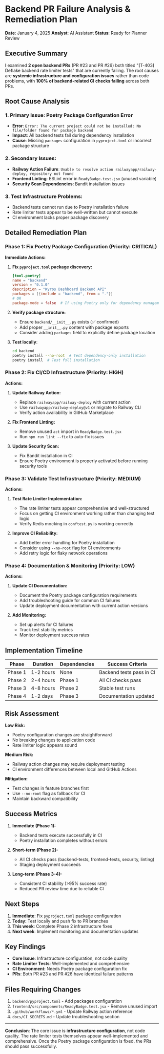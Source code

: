 # Backend PR Failure Analysis & Remediation Plan

**Date**: January 4, 2025
**Analyst**: AI Assistant
**Status**: Ready for Planner Review

## Executive Summary

I examined **2 open backend PRs** (PR #23 and PR #26) both titled "[T-403] Deflake backend rate limiter tests" that are currently failing. The root causes are **systemic infrastructure and configuration issues** rather than code problems, with **100% of backend-related CI checks failing** across both PRs.

## Root Cause Analysis

### 1. **Primary Issue: Poetry Package Configuration Error**
- **Error**: `Error: The current project could not be installed: No file/folder found for package backend`
- **Impact**: All backend tests fail during dependency installation
- **Cause**: Missing `packages` configuration in `pyproject.toml` or incorrect package structure

### 2. **Secondary Issues:**
- **Railway Action Failure**: `Unable to resolve action railwayapp/railway-deploy, repository not found`
- **Frontend Linting**: ESLint error in `ReadyBadge.test.jsx` (unused variable)
- **Security Scan Dependencies**: Bandit installation issues

### 3. **Test Infrastructure Problems:**
- Backend tests cannot run due to Poetry installation failure
- Rate limiter tests appear to be well-written but cannot execute
- CI environment lacks proper package discovery

## Detailed Remediation Plan

### **Phase 1: Fix Poetry Package Configuration (Priority: CRITICAL)**

**Immediate Actions:**
1. **Fix `pyproject.toml` package discovery:**
   ```toml
   [tool.poetry]
   name = "backend"
   version = "0.1.0"
   description = "Kyros Dashboard Backend API"
   packages = [{include = "backend", from = "."}]
   # OR
   package-mode = false  # If using Poetry only for dependency management
   ```

2. **Verify package structure:**
   - Ensure `backend/__init__.py` exists (✅ confirmed)
   - Add proper `__init__.py` content with package exports
   - Consider adding `packages` field to explicitly define package location

3. **Test locally:**
   ```bash
   cd backend
   poetry install --no-root  # Test dependency-only installation
   poetry install  # Test full installation
   ```

### **Phase 2: Fix CI/CD Infrastructure (Priority: HIGH)**

**Actions:**
1. **Update Railway Action:**
   - Replace `railwayapp/railway-deploy` with current action
   - Use `railwayapp/railway-deploy@v1` or migrate to Railway CLI
   - Verify action availability in GitHub Marketplace

2. **Fix Frontend Linting:**
   - Remove unused `act` import in `ReadyBadge.test.jsx`
   - Run `npm run lint --fix` to auto-fix issues

3. **Update Security Scan:**
   - Fix Bandit installation in CI
   - Ensure Poetry environment is properly activated before running security tools

### **Phase 3: Validate Test Infrastructure (Priority: MEDIUM)**

**Actions:**
1. **Test Rate Limiter Implementation:**
   - The rate limiter tests appear comprehensive and well-structured
   - Focus on getting CI environment working rather than changing test logic
   - Verify Redis mocking in `conftest.py` is working correctly

2. **Improve CI Reliability:**
   - Add better error handling for Poetry installation
   - Consider using `--no-root` flag for CI environments
   - Add retry logic for flaky network operations

### **Phase 4: Documentation & Monitoring (Priority: LOW)**

**Actions:**
1. **Update CI Documentation:**
   - Document the Poetry package configuration requirements
   - Add troubleshooting guide for common CI failures
   - Update deployment documentation with current action versions

2. **Add Monitoring:**
   - Set up alerts for CI failures
   - Track test stability metrics
   - Monitor deployment success rates

## Implementation Timeline

| Phase | Duration | Dependencies | Success Criteria |
|-------|----------|--------------|------------------|
| Phase 1 | 1-2 hours | None | Backend tests pass in CI |
| Phase 2 | 2-4 hours | Phase 1 | All CI checks pass |
| Phase 3 | 4-8 hours | Phase 2 | Stable test runs |
| Phase 4 | 1-2 days | Phase 3 | Documentation updated |

## Risk Assessment

**Low Risk:**
- Poetry configuration changes are straightforward
- No breaking changes to application code
- Rate limiter logic appears sound

**Medium Risk:**
- Railway action changes may require deployment testing
- CI environment differences between local and GitHub Actions

**Mitigation:**
- Test changes in feature branches first
- Use `--no-root` flag as fallback for CI
- Maintain backward compatibility

## Success Metrics

1. **Immediate (Phase 1):**
   - Backend tests execute successfully in CI
   - Poetry installation completes without errors

2. **Short-term (Phase 2):**
   - All CI checks pass (backend-tests, frontend-tests, security, linting)
   - Staging deployment succeeds

3. **Long-term (Phase 3-4):**
   - Consistent CI stability (>95% success rate)
   - Reduced PR review time due to reliable CI

## Next Steps

1. **Immediate**: Fix `pyproject.toml` package configuration
2. **Today**: Test locally and push fix to PR branches
3. **This week**: Complete Phase 2 infrastructure fixes
4. **Next week**: Implement monitoring and documentation updates

## Key Findings

- **Core Issue**: Infrastructure configuration, not code quality
- **Rate Limiter Tests**: Well-implemented and comprehensive
- **CI Environment**: Needs Poetry package configuration fix
- **PRs**: Both PR #23 and PR #26 have identical failure patterns

## Files Requiring Changes

1. `backend/pyproject.toml` - Add packages configuration
2. `frontend/src/components/ReadyBadge.test.jsx` - Remove unused import
3. `.github/workflows/*.yml` - Update Railway action reference
4. `docs/CI_SECRETS.md` - Update troubleshooting section

---

**Conclusion**: The core issue is **infrastructure configuration**, not code quality. The rate limiter tests themselves appear well-implemented and comprehensive. Once the Poetry package configuration is fixed, the PRs should pass successfully.
